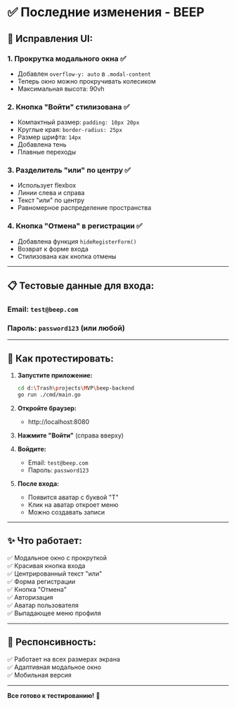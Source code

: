# ✅ Последние изменения - BEEP

## 🎨 Исправления UI:

### 1. Прокрутка модального окна ✅
- Добавлен `overflow-y: auto` в `.modal-content`
- Теперь окно можно прокручивать колесиком
- Максимальная высота: 90vh

### 2. Кнопка "Войти" стилизована ✅
- Компактный размер: `padding: 10px 20px`
- Круглые края: `border-radius: 25px`
- Размер шрифта: `14px`
- Добавлена тень
- Плавные переходы

### 3. Разделитель "или" по центру ✅
- Использует flexbox
- Линии слева и справа
- Текст "или" по центру
- Равномерное распределение пространства

### 4. Кнопка "Отмена" в регистрации ✅
- Добавлена функция `hideRegisterForm()`
- Возврат к форме входа
- Стилизована как кнопка отмены

---

## 📋 Тестовые данные для входа:

### Email: `test@beep.com`  
### Пароль: `password123` (или любой)

---

## 🚀 Как протестировать:

1. **Запустите приложение:**
   ```bash
   cd d:\Trash\projects\MVP\beep-backend
   go run ./cmd/main.go
   ```

2. **Откройте браузер:**
   - http://localhost:8080

3. **Нажмите "Войти"** (справа вверху)

4. **Войдите:**
   - Email: `test@beep.com`
   - Пароль: `password123`

5. **После входа:**
   - Появится аватар с буквой "Т"
   - Клик на аватар откроет меню
   - Можно создавать записи

---

## ✨ Что работает:

✅ Модальное окно с прокруткой  
✅ Красивая кнопка входа  
✅ Центрированный текст "или"  
✅ Форма регистрации  
✅ Кнопка "Отмена"  
✅ Авторизация  
✅ Аватар пользователя  
✅ Выпадающее меню профиля  

---

## 📱 Респонсивность:

✅ Работает на всех размерах экрана  
✅ Адаптивная модальное окно  
✅ Мобильная версия  

---

**Все готово к тестированию!** 🎉



